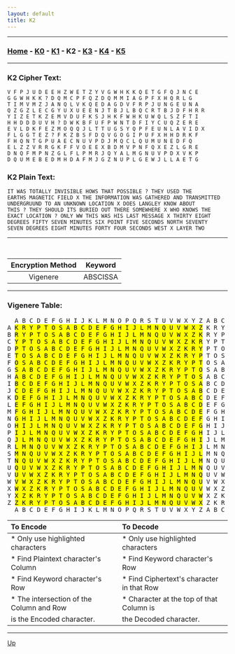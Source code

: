 ```yaml
---
layout: default
title: K2
---
```


---

### [Home](../README.md) - [K0](./K0.md) - [K1](./K1.md) - K2 - [K3](./K3.md) - [K4](./K4.md) - [K5](./K5.md)

---

### K2 Cipher Text:

```
V F P J U D E E H Z W E T Z Y V G W H K K Q E T G F Q J N C E
G G W H K K ? D Q M C P F Q Z D Q M M I A G P F X H Q R L G
T I M V M Z J A N Q L V K Q E D A G D V F R P J U N G E U N A
Q Z G Z L E C G Y U X U E E N J T B J L B Q C R T B J D F H R R
Y I Z E T K Z E M V D U F K S J H K F W H K U W Q L S Z F T I
H H D D D U V H ? D W K B F U F P W N T D F I Y C U Q Z E R E
E V L D K F E Z M O Q Q J L T T U G S Y Q P F E U N L A V I D X
F L G G T E Z ? F K Z B S F D Q V G O G I P U F X H H D R K F
F H Q N T G P U A E C N U V P D J M Q C L Q U M U N E D F Q
E L Z Z V R R G K F F V O E E X B D M V P N F Q X E Z L G R E
D N Q F M P N Z G L F L P M R J Q Y A L M G N U V P D X V K P
D Q U M E B E D M H D A F M J G Z N U P L G E W J L L A E T G
```

### K2 Plain Text:

```
IT WAS TOTALLY INVISIBLE HOWS THAT POSSIBLE ? THEY USED THE
EARTHS MAGNETIC FIELD X THE INFORMATION WAS GATHERED AND TRANSMITTED
UNDERGRUUND TO AN UNKNOWN LOCATION X DOES LANGLEY KNOW ABOUT
THIS ? THEY SHOULD ITS BURIED OUT THERE SOMEWHERE X WHO KNOWS THE
EXACT LOCATION ? ONLY WW THIS WAS HIS LAST MESSAGE X THIRTY EIGHT
DEGREES FIFTY SEVEN MINUTES SIX POINT FIVE SECONDS NORTH SEVENTY
SEVEN DEGREES EIGHT MINUTES FORTY FOUR SECONDS WEST X LAYER TWO
```

---

<br>

|     Encryption Method     |     Keyword     |
|:-------------------------:|:---------------:|
| Vigenere                  | ABSCISSA        |

---

### Vigenere Table:
   
<pre>
  A B C D E F G H I J K L M N O P Q R S T U V W X Y Z A B C D
A <mark>K R Y P T O S A B C D E F G H I J L M N Q U V W X Z</mark> K R Y P
B <mark>R Y P T O S A B C D E F G H I J L M N Q U V W X Z K</mark> R Y P T
C <mark>Y P T O S A B C D E F G H I J L M N Q U V W X Z K R</mark> Y P T O
D <mark>P T O S A B C D E F G H I J L M N Q U V W X Z K R Y</mark> P T O S
E <mark>T O S A B C D E F G H I J L M N Q U V W X Z K R Y P</mark> T O S A
F <mark>O S A B C D E F G H I J L M N Q U V W X Z K R Y P T</mark> O S A B 
G <mark>S A B C D E F G H I J L M N Q U V W X Z K R Y P T O</mark> S A B C
H <mark>A B C D E F G H I J L M N Q U V W X Z K R Y P T O S</mark> A B C D
I <mark>B C D E F G H I J L M N Q U V W X Z K R Y P T O S A</mark> B C D E
J <mark>C D E F G H I J L M N Q U V W X Z K R Y P T O S A B</mark> C D E F
K <mark>D E F G H I J L M N Q U V W X Z K R Y P T O S A B C</mark> D E F G
L <mark>E F G H I J L M N Q U V W X Z K R Y P T O S A B C D</mark> E F G H
M <mark>F G H I J L M N Q U V W X Z K R Y P T O S A B C D E</mark> F G H I
N <mark>G H I J L M N Q U V W X Z K R Y P T O S A B C D E F</mark> G H I J L
O <mark>H I J L M N Q U V W X Z K R Y P T O S A B C D E F G</mark> H I J L
P <mark>I J L M N Q U V W X Z K R Y P T O S A B C D E F G H</mark> I J L M
Q <mark>J L M N Q U V W X Z K R Y P T O S A B C D E F G H I</mark> J L M N
R <mark>L M N Q U V W X Z K R Y P T O S A B C D E F G H I J</mark> L M N Q
S <mark>M N Q U V W X Z K R Y P T O S A B C D E F G H I J L</mark> M N Q U
T <mark>N Q U V W X Z K R Y P T O S A B C D E F G H I J L M</mark> N Q U V
U <mark>Q U V W X Z K R Y P T O S A B C D E F G H I J L M N</mark> Q U V W
V <mark>U V W X Z K R Y P T O S A B C D E F G H I J L M N Q</mark> U V W X
W <mark>V W X Z K R Y P T O S A B C D E F G H I J L M N Q U</mark> V W X Z
X <mark>W X Z K R Y P T O S A B C D E F G H I J L M N Q U V</mark> W X Z K
Y <mark>X Z K R Y P T O S A B C D E F G H I J L M N Q U V W</mark> X Z K R
Z <mark>Z K R Y P T O S A B C D E F G H I J L M N Q U V W X</mark> Z K R Y
  A B C D E F G H I J K L M N O P Q R S T U V W X Y Z A B C D
</pre>

| To Encode                                 | To Decode                                 |
|:------------------------------------------|:------------------------------------------|
| * Only use highlighted characters         | * Only use highlighted characters         |
| * Find Plaintext character's Column       | * Find Keyword character's Row            |
| * Find Keyword character's Row            | * Find Ciphertext's character in that Row |
| * The intersection of the Column and Row  | * Character at the top of that Column is  |
|      is the Encoded character.            |      the Decoded character.               |

<hr>

[Up](../README.md)
